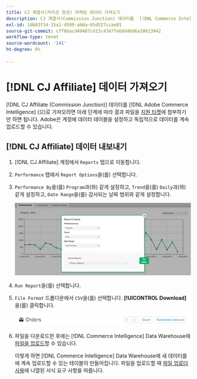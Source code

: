 ```yaml
---
title: CJ 계열사(커미션 정션) 마케팅 데이터 가져오기
description: CJ 계열사(Commission Junction) 데이터를  [!DNL Commerce Intelligence].L Commerce Intelligence&rbrack;에 가져오는 방법을 알아봅니다.
exl-id: 1db83f34-15a1-4599-ab0a-65d527ccae01
source-git-commit: c7f6bacd49487cd13c4347fe6dd46d6a10613942
workflow-type: tm+mt
source-wordcount: '141'
ht-degree: 0%

---
```


# [!DNL CJ Affiliate] 데이터 가져오기

[!DNL CJ Affiliate (Commission Junction)] 데이터를 [!DNL Adobe Commerce Intelligence] (으)로 가져오려면 아래 단계에 따라 결과 파일을 [지원 티켓](https://experienceleague.adobe.com/docs/commerce-knowledge-base/kb/troubleshooting/miscellaneous/mbi-service-policies.html)에 첨부하기만 하면 됩니다. Adobe은 계정에 데이터 테이블을 설정하고 독립적으로 데이터를 계속 업로드할 수 있습니다.

## [!DNL CJ Affiliate] 데이터 내보내기

1. [!DNL CJ Affiliate] 계정에서 `Reports` 탭으로 이동합니다.

1. `Performance` 탭에서 `Report Options`을(를) 선택합니다.

1. `Performance By`을(를) `Program`과(와) 같게 설정하고, `Trend`을(를) `Daily`과(와) 같게 설정하고, `Date Range`을(를) 감사되는 날짜 범위와 같게 설정합니다.

   ![export-cj-affiliate-data](../../../assets/export-cj-affiliate-data-1.png)<!--{:.zoom}-->

1. `Run Report`을(를) 선택합니다.

1. `File Format` 드롭다운에서 `CSV`을(를) 선택합니다.  **[!UICONTROL Download]**&#x200B;을(를) 클릭합니다.

   ![cj 계열사 데이터 내보내기](../../../assets/export-an-individual-order-2.jpg)<!--{:.zoom}-->

1. 파일을 다운로드한 후에는 [!DNL Commerce Intelligence] Data Warehouse에 [파일을 업로드](../connecting-data/using-file-uploader.md)할 수 있습니다.

   이렇게 하면 [!DNL Commerce Intelligence] Data Warehouse에 새 데이터를에 계속 업로드할 수 있는 테이블이 만들어집니다. 파일을 업로드할 때 [파일 업로더 사용](../connecting-data/using-file-uploader.md)에 나열된 서식 요구 사항을 따릅니다.
